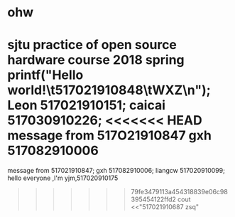 # ohw
sjtu practice of open source hardware course 2018 spring
printf("Hello world!\t517021910848\tWXZ\n");
Leon 517021910151;
caicai 517030910226;
<<<<<<< HEAD
message from 517O21910847
gxh 517082910006
=======
message from 517021910847;
gxh 517082910006;
liangcw 517020910099;
hello everyone ,l'm yjm,517020910175
>>>>>>> 79fe3479113a454318839e06c98395454122ffd2
cout <<"517021910687 zsq"
